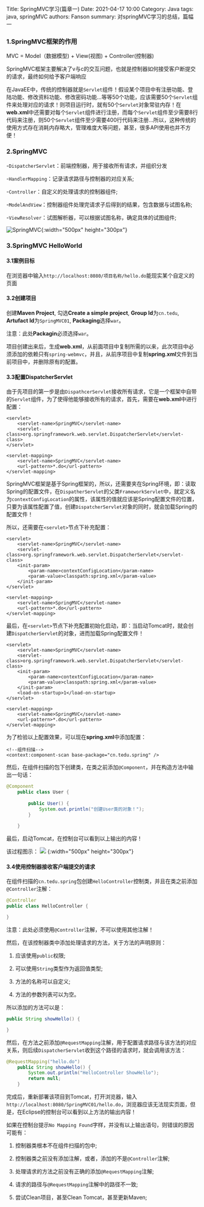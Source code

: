 Title: SpringMVC学习(篇章一)
Date: 2021-04-17 10:00
Category: Java
tags: java, springMVC
authors: Fanson
summary: 对springMVC学习的总结，篇幅一


### 1.SpringMVC框架的作用

MVC = Model（数据模型) + View(视图) + Controller(控制器)

SpringMVC框架主要解决了v与c的交互问题，也就是控制器如何接受客户断提交的请求，最终如何给予客户端响应

在JavaEE中，传统的控制器就是`Servlet`组件！假设某个项目中有注册功能、登陆功能、修改资料功能、修改密码功能...等等50个功能，应该需要50个`Servlet`组件来处理对应的请求！则项目运行时，就有50个`Servlet`对象常驻内存！在**web.xml**中还需要对每个`Servlet`组件进行注册，而每个`Servlet`组件至少需要8行代码来注册，则50个`Servlet`组件至少需要400行代码来注册...所以，这种传统的使用方式存在消耗内存略大，管理难度大等问题，甚至，很多API使用也并不方便！

### 2.SpringMVC

-`DispatcherServlet`：前端控制器，用于接收所有请求，并组织分发

-`HandlerMapping`：记录请求路径与控制器的对应关系;

-`Controller`：自定义的处理请求的控制器组件;

-`ModelAndView`：控制器组件处理完请求子后得到的结果，包含数据与试图名称;

-`ViewResolver`：试图解析器，可以根据试图名称，确定具体的试图组件;

![SpringMVC]({static}/images/SpringMVC.png){:width="500px" height="300px"}

### 3.SpringMVC HelloWorld

#### 3.1案例目标

在浏览器中输入`http://localhost:8080/项目名称/hello.do`能现实某个自定义的页面

#### 3.2创建项目

创建**Maven Project**, 勾选**Create a simple project**, **Group Id**为`cn.tedu`, **Artufact Id**为`SpringMVC01`, **Packaging**选择`war`。

注意：此处**Packagin**必须选择`war`。

项目创建出来后，生成**web.xml**，从前面项目中复制所需的以来，此次项目中必须添加的依赖只有`spring-webmvc`，并且，从前序项目中复制**spring.xml**文件到当前项目中，并删除原有的配置。

#### 3.3配置DispatcherServlet

由于先项目的第一步是由`DispathcerServlet`接收所有请求，它是一个框架中自带的`Servlet`组件，为了使得他能够接收所有的请求，首先，需要在**web.xml**中进行配置：

```
<servlet>
	<servlet-name>SpringMVC</servlet-name>
	<servlet-class>org.springframework.web.servlet.DispatcherServlet</servlet-class>
</servlet>

<servlet-mapping>
	<servlet-name>SpringMVC</servlet-name>
	<url-pattern>*.do</url-pattern>
</servlet-mapping>
```

SpringMVC框架是基于Spring框架的，所以，还需要夹在Spring环境，即：读取Spring的配置文件，在`DispatherServlet`的父类`FrameworkServlet`中，就定义名为`contextConfigLocation`的属性，该属性的值就应该是Spring配置文件的位置，只要为该属性配置了值，创建`DispatcherServlet`对象的同时，就会加载Spring的配置文件！

所以，还需要在`<servlet>`节点下补充配置：

```
<servlet>
    <servlet-name>SpringMVC</servlet-name>
    <servlet-class>org.springframework.web.servlet.DispatcherServlet</servlet-class>
    <init-param>
        <param-name>contextConfigLocation</param-name>
        <param-value>classpath:spring.xml</param-value>
    </init-param>
</servlet>

<servlet-mapping>
    <servlet-name>SpringMVC</servlet-name>
    <url-pattern>*.do</url-pattern>
</servlet-mapping>
```

最后，在`<servlet>`节点下补充配置初始化启动，即：当启动Tomcat时，就会创建`DispatcherServlet`的对象，进而加载Spring配置文件！

```
<servlet>
    <servlet-name>SpringMVC</servlet-name>
    <servlet-class>org.springframework.web.servlet.DispatcherServlet</servlet-class>
    <init-param>
        <param-name>contextConfigLocation</param-name>
        <param-value>classpath:spring.xml</param-value>
    </init-param>
    <load-on-startup>1</load-on-startup>
</servlet>

<servlet-mapping>
    <servlet-name>SpringMVC</servlet-name>
    <url-pattern>*.do</url-pattern>
</servlet-mapping>
```

为了检验以上配置效果，可以现在**spring.xml**中添加配置：

```
<!--组件扫描-->
<context:component-scan base-package="cn.tedu.spring" />
```

然后，在组件扫描的包下创建类，在类之前添加`@Component`，并在构造方法中输出一句话：

```java
@Component
	public class User {
		
		public User() {
			System.out.println("创建User类的对象！");
		}
	
	}
```

最后，启动Tomcat，在控制台可以看到以上输出的内容！

该过程图示：
![]({static}/images/SpringMVC00.png) {:width="500px" height="300px"}


#### 3.4使用控制器接收客户端提交的请求

在组件扫描的`cn.tedu.spring`包创建`HelloController`控制类，并且在类之前添加`@Controller`注解：

```java
@Controller
public class HelloController {

}
```

注意：此处必须使用`@Controller`注解，不可以使用其他注解！

然后，在该控制器类中添加处理请求的方法，关于方法的声明原则：

1. 应该使用`public`权限;

2. 可以使用`String`类型作为返回值类型;

3. 方法的名称可以自定义;

4. 方法的参数列表可以为空。

所以添加的方法可以是：

```java
public String showHello() {

}
```

然后，在方法之前添加`@RequestMapping`注解，用于配置请求路径与该方法的对应关系，则后续`DispatcherServlet`收到这个路径的请求时，就会调用该方法：

```java
@RequestMapping("hello.do")
	public String showHello() {
		System.out.println("HelloController ShowHello");
		return null;
	}
```

完成后，重新部署该项目到Tomcat，打开浏览器，输入`http://localhost:8080/SpringMVC01/hello.do`，浏览器应该无法现实页面，但是，在Eclipse的控制台可以看到以上方法的输出内容！

如果在控制台提示`No Mapping Found`字样，并没有以上输出语句，则错误的原因可能有：

1. 控制器类根本不在组件扫描的包中;

2. 控制器类之前没有添加注解，或者，添加的不是`@Controller`注解;

3. 处理请求的方法之前没有正确的添加`@RequestMapping`注解;

4. 请求的路径与`@RequestMapping`注解中的路径不一致;

5. 尝试Clean项目，甚至Clean Tomcat，甚至更新Maven;

